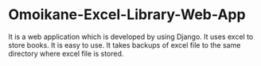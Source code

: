 # Omoikane-Excel-Library-Web-App
It is a web application which is developed by using Django.                                                                                                                                                            It uses excel to store books.                                                                                                                                                                                          It is easy to use.                                                                                                                                                                                                      It takes backups of excel file to the same directory where excel file is stored.
